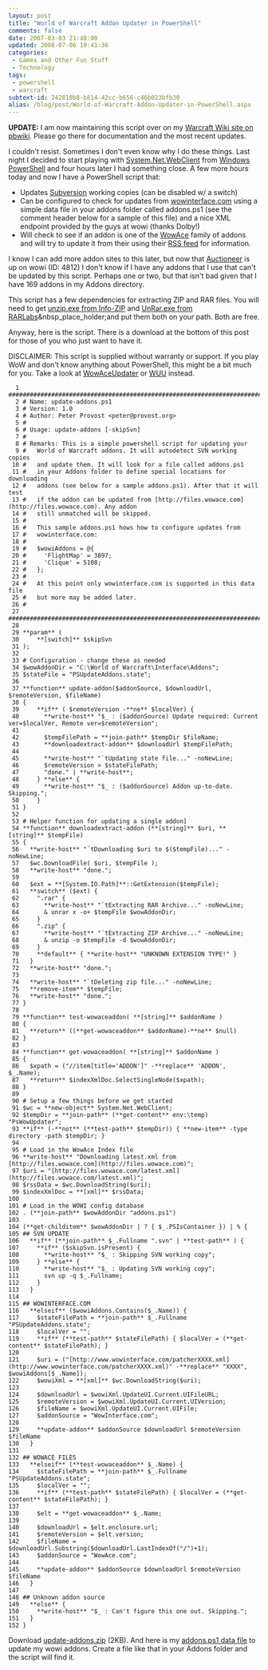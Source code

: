 ```yaml
---
layout: post
title: "World of Warcraft Addon Updater in PowerShell"
comments: false
date: 2007-03-03 21:48:00
updated: 2008-07-06 19:41:36
categories:
 - Games and Other Fun Stuff
 - Technology
tags:
 - powershell
 - warcraft
subtext-id: 242810b8-b814-42cc-b656-c46b023bfb30
alias: /blog/post/World-of-Warcraft-Addon-Updater-in-PowerShell.aspx
---
```



**UPDATE:** I am now maintaining this script over on my [Warcraft Wiki site on pbwiki](http://quaichewiki.pbwiki.com/PowerShellAddonUpdater). Please go there for documentation and the most recent updates. 

I couldn't resist. Sometimes I don't even know why I do these things. Last night I decided to start playing with [System.Net.WebClient](http://msdn2.microsoft.com/en-us/library/system.net.webclient(VS.80).aspx) from [Windows PowerShell](http://www.microsoft.com/windowsserver2003/technologies/management/powershell/default.mspx) and four hours later I had something close. A few more hours today and now I have a PowerShell script that: 

  * Updates [Subversion](http://subversion.tigris.org/) working copies (can be disabled w/ a switch) 
  * Can be configured to check for updates from [wowinterface.com](http://www.wowinterface.com/) using a simple data file in your addons folder called addons.ps1 (see the comment header below for a sample of this file) and a nice XML endpoint provided by the guys at wowi (thanks Dolby!) 
  * Will check to see if an addon is one of the [WowAce](http://www.wowace.com/) family of addons and will try to update it from their using their [RSS feed](http://files.wowace.com/latest.xml) for information.

I know I can add more addon sites to this later, but now that [Auctioneer](http://www.auctioneeraddon.com) is up on wowi (ID: 4812) I don't know if I have any addons that I use that can't be updated by this script. Perhaps one or two, but that isn't bad given that I have 169 addons in my Addons directory. 

This script has a few dependencies for extracting ZIP and RAR files. You will need to get [unzip.exe from Info-ZIP](http://www.info-zip.org/pub/infozip/UnZip.html#Win32) and [UnRar.exe from RARLabs](http://www.rarlab.com/rar_add.htm)&nbsp_place_holder;and put them both on your path. Both are free. 

Anyway, here is the script. There is a download at the bottom of this post for those of you who just want to have it. 

DISCLAIMER: This script is supplied without warranty or support. If you play WoW and don't know anything about PowerShell, this might be a bit much for you. Take a look at [WowAceUpdater](http://sf.net/projects/wowaceupdater) or [WUU](http://sourceforge.net/projects/wuu) instead. 
    
    
      1 #########################################################################
      2 # Name: update-addons.ps1
      3 # Version: 1.0
      4 # Author: Peter Provost <peter@provost.org>
      5 #
      6 # Usage: update-addons [-skipSvn]
      7 #
      8 # Remarks: This is a simple powershell script for updating your
      9 #   World of Warcraft addons. It will autodetect SVN working copies
     10 #   and update them. It will look for a file called addons.ps1
     11 #   in your Addons folder to define special locations for downloading
     12 #   addons (see below for a sample addons.ps1). After that it will test
     13 #   if the addon can be updated from [http://files.wowace.com](http://files.wowace.com). Any addon
     14 #   still unmatched will be skipped.
     15 #
     16 #   This sample addons.ps1 hows how to configure updates from 
     17 #   wowinterface.com:
     18 #
     19 #   $wowiAddons = @{
     20 #     'FlightMap' = 3897;
     21 #     'Clique' = 5108;
     22 #   };
     23 #
     24 #   At this point only wowinterface.com is supported in this data file
     25 #   but more may be added later.
     26 #
     27 #########################################################################
     28 
     29 **param** (
     30     **[switch]** $skipSvn
     31 );
     32 
     33 # Configuration - change these as needed
     34 $wowAddonDir = "C:\World of Warcraft\Interface\Addons";
     35 $stateFile = "PSUpdateAddons.state";
     36 
     37 **function** update-addon($addonSource, $downloadUrl, $remoteVersion, $fileName)
     38 {
     39     **if** ( $remoteVersion -**ne** $localVer) {
     40       **write-host** "$_ : ($addonSource) Update required: Current ver=$localVer, Remote ver=$remoteVersion";
     41 
     42       $tempFilePath = **join-path** $tempDir $fileName;
     43       **downloadextract-addon** $downloadUrl $tempFilePath;
     44 
     45       **write-host** "`tUpdating state file..." -noNewLine;
     46       $remoteVersion > $stateFilePath;
     47       "done." | **write-host**;
     48     } **else** {
     49       **write-host** "$_ : ($addonSource) Addon up-to-date. Skipping.";
     50     }
     51 }
     52 
     53 # Helper function for updating a single addon]
     54 **function** downloadextract-addon (**[string]** $uri, **[string]** $tempFile)
     55 {
     56   **write-host** "`tDownloading $uri to $($tempFile)..." -noNewLine;
     57   $wc.DownloadFile( $uri, $tempFile );
     58   **write-host** "done.";
     59 
     60   $ext = **[System.IO.Path]**::GetExtension($tempFile);
     61   **switch** ($ext) {
     62     ".rar" {
     63       **write-host** "`tExtracting RAR Archive..." -noNewLine;
     64       & unrar x -o+ $tempFile $wowAddonDir;
     65     }
     66     ".zip" {
     67       **write-host** "`tExtracting ZIP Archive..." -noNewLine;
     68       & unzip -o $tempFile -d $wowAddonDir;
     69     }
     70     **default** { **write-host** "UNKNOWN EXTENSION TYPE!" }
     71   }
     72   **write-host** "done.";
     73 
     74   **write-host** "`tDeleting zip file..." -noNewLine;
     75   **remove-item** $tempFile;
     76   **write-host** "done.";
     77 }
     78 
     79 **function** test-wowaceaddon( **[string]** $addonName )
     80 {
     81   **return** ((**get-wowaceaddon** $addonName)-**ne** $null)
     82 }
     83 
     84 **function** get-wowaceaddon( **[string]** $addonName )
     85 {
     86   $xpath = ("//item[title='ADDON']" -**replace** 'ADDON', $_.Name);
     87   **return** $indexXmlDoc.SelectSingleNode($xpath);
     88 }
     89 
     90 # Setup a few things before we get started
     91 $wc = **new-object** System.Net.WebClient;
     92 $tempDir = **join-path** (**get-content** env:\temp) "PsWowUpdater";
     93 **if** (-**not** (**test-path** $tempDir)) { **new-item** -type directory -path $tempDir; }
     94 
     95 # Load in the WowAce Index file
     96 **write-host** "Downloading latest.xml from [http://files.wowace.com](http://files.wowace.com)";
     97 $uri = "[http://files.wowace.com/latest.xml](http://files.wowace.com/latest.xml)";
     98 $rssData = $wc.DownloadString($uri);
     99 $indexXmlDoc = **[xml]** $rssData;
    100 
    101 # Load in the WOWI config database
    102 . (**join-path** $wowAddonDir "addons.ps1")
    103 
    104 (**get-childitem** $wowAddonDir | ? { $_.PSIsContainer }) | % {
    105 ## SVN UPDATE
    106   **if** (**join-path** $_.Fullname ".svn" | **test-path** ) {
    107     **if** ($skipSvn.isPresent) {
    108       **write-host** "$_ : Skipping SVN working copy";
    109     } **else** {
    110       **write-host** "$_ : Updating SVN working copy";
    111       svn up -q $_.Fullname;
    112     }
    113   }
    114 
    115 ## WOWINTERFACE.COM
    116   **elseif** ($wowiAddons.Contains($_.Name)) {
    117     $stateFilePath = **join-path** $_.Fullname "PSUpdateAddons.state";
    118     $localVer = "";
    119     **if** (**test-path** $stateFilePath) { $localVer = (**get-content** $stateFilePath); }
    120 
    121     $uri = ("[http://www.wowinterface.com/patcherXXXX.xml](http://www.wowinterface.com/patcherXXXX.xml)" -**replace** "XXXX", $wowiAddons[$_.Name]);
    122     $wowiXml = **[xml]** $wc.DownloadString($uri);
    123 
    124     $downloadUrl = $wowiXml.UpdateUI.Current.UIFileURL;
    125     $remoteVersion = $wowiXml.UpdateUI.Current.UIVersion;
    126     $fileName = $wowiXml.UpdateUI.Current.UIFile;
    127     $addonSource = "WowInterface.com";
    128 
    129     **update-addon** $addonSource $downloadUrl $remoteVersion $fileName
    130   }
    131 
    132 ## WOWACE FILES
    133   **elseif** (**test-wowaceaddon** $_.Name) {
    134     $stateFilePath = **join-path** $_.Fullname "PSUpdateAddons.state";
    135     $localVer = "";
    136     **if** (**test-path** $stateFilePath) { $localVer = (**get-content** $stateFilePath); }
    137 
    138     $elt = **get-wowaceaddon** $_.Name;
    139 
    140     $downloadUrl = $elt.enclosure.url;
    141     $remoteVersion = $elt.version;
    142     $fileName = $downloadUrl.Substring($downloadUrl.LastIndexOf("/")+1);
    143     $addonSource = "WowAce.com";
    144 
    145     **update-addon** $addonSource $downloadUrl $remoteVersion $fileName
    146   }
    147 
    148 ## Unknown addon source
    149   **else** {
    150     **write-host** "$_ : Can't figure this one out. Skipping.";
    151   }
    152 }
    

Download [update-addons.zip](/Files/update-addons.zip) (2KB). And here is my [addons.ps1 data file](/Files/addons.ps1.zip) to update my wowi addons. Create a file like that in your Addons folder and the script will find it. 
